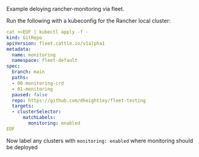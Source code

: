 Example deloying rancher-monitoring via fleet.

Run the following with a kubeconfig for the Rancher local cluster:

```yaml
cat <<EOF | kubectl apply -f -
kind: GitRepo
apiVersion: fleet.cattle.io/v1alpha1
metadata:
  name: monitoring
  namespace: fleet-default
spec:
  branch: main
  paths:
  - 00-monitoring-crd
  - 01-monitoring
  paused: false
  repo: https://github.com/dkeightley/fleet-testing
  targets:
  - clusterSelector:
      matchLabels:
        monitoring: enabled
EOF
```

Now label any clusters with `monitoring: enabled` where monitoring should be deployed